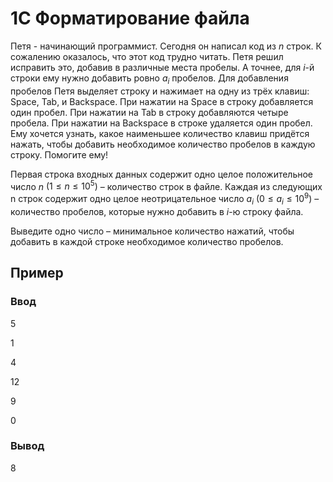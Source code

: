 # 1C Форматирование файла

Петя - начинающий программист. Сегодня он написал код из $n$ строк. К сожалению оказалось, что этот код трудно читать. Петя решил исправить это, добавив в различные места пробелы. А точнее, для $i$-й строки ему нужно добавить ровно $a_i$ пробелов.
Для добавления пробелов Петя выделяет строку и нажимает на одну из трёх клавиш: Space, Tab, и Backspace. При нажатии на Space в строку добавляется один пробел. При нажатии на Tab в строку добавляются четыре пробела. При нажатии на Backspace в строке удаляется один пробел.
Ему хочется узнать, какое наименьшее количество клавиш придётся нажать, чтобы добавить необходимое количество пробелов в каждую строку. Помогите ему!

Первая строка входных данных содержит одно целое положительное число $n$ $(1 \leq n \leq 10^5)$ – количество строк в файле.
Каждая из следующих n строк содержит одно целое неотрицательное число $a_i$ $(0 \leq a_i \leq 10^9)$ – количество пробелов, которые нужно добавить в $i$-ю строку файла.

Выведите одно число – минимальное количество нажатий, чтобы добавить в каждой строке необходимое количество пробелов.

## Пример

### Ввод

5

1

4

12

9

0

### Вывод

8

